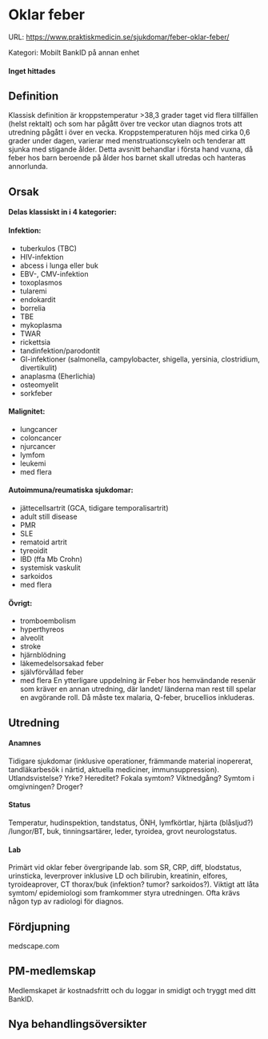 # Oklar feber

URL: https://www.praktiskmedicin.se/sjukdomar/feber-oklar-feber/



Kategori: Mobilt BankID på annan enhet

#### Inget hittades

## Definition

Klassisk definition är kroppstemperatur >38,3 grader taget vid flera tillfällen (helst rektalt) och som har pågått över tre veckor utan diagnos trots att utredning pågått i över en vecka. Kroppstemperaturen höjs med cirka 0,6 grader under dagen, varierar med menstruationscykeln och tenderar att sjunka med stigande ålder.
Detta avsnitt behandlar i första hand vuxna, då feber hos barn beroende på ålder hos barnet skall utredas och hanteras annorlunda.

## Orsak

#### Delas klassiskt in i 4 kategorier:

#### Infektion:

- tuberkulos (TBC)
- HIV-infektion
- abcess i lunga eller buk
- EBV-, CMV-infektion
- toxoplasmos
- tularemi
- endokardit
- borrelia
- TBE
- mykoplasma
- TWAR
- rickettsia
- tandinfektion/parodontit
- GI-infektioner (salmonella, campylobacter, shigella, yersinia, clostridium, divertikulit)
- anaplasma (Eherlichia)
- osteomyelit
- sorkfeber

#### Malignitet:

- lungcancer
- coloncancer
- njurcancer
- lymfom
- leukemi
- med flera

#### Autoimmuna/reumatiska sjukdomar:

- jättecellsartrit (GCA, tidigare temporalisartrit)
- adult still disease
- PMR
- SLE
- rematoid artrit
- tyreoidit
- IBD (ffa Mb Crohn)
- systemisk vaskulit
- sarkoidos
- med flera

#### Övrigt:

- tromboembolism
- hyperthyreos
- alveolit
- stroke
- hjärnblödning
- läkemedelsorsakad feber
- självförvållad feber
- med flera
En ytterligare uppdelning är Feber hos hemvändande resenär som kräver en annan utredning, där landet/ länderna man rest till spelar en avgörande roll. Då måste tex malaria, Q-feber, brucellios inkluderas.

## Utredning

#### Anamnes

Tidigare sjukdomar (inklusive operationer, främmande material inopererat, tandläkarbesök i närtid, aktuella mediciner, immunsuppression). Utlandsvistelse? Yrke? Hereditet? Fokala symtom? Viktnedgång? Symtom i omgivningen? Droger?

#### Status

Temperatur, hudinspektion, tandstatus, ÖNH, lymfkörtlar, hjärta (blåsljud?) /lungor/BT, buk, tinningsartärer, leder, tyroidea, grovt neurologstatus.

#### Lab

Primärt vid oklar feber övergripande lab. som SR, CRP, diff, blodstatus, urinsticka, leverprover inklusive LD och bilirubin, kreatinin, elfores, tyroideaprover, CT thorax/buk (infektion? tumor? sarkoidos?).
Viktigt att låta symtom/ epidemiologi som framkommer styra utredningen. Ofta krävs någon typ av radiologi för diagnos.

## Fördjupning

medscape.com

## PM-medlemskap

Medlemskapet är kostnadsfritt och du loggar in smidigt och tryggt med ditt BankID.

## Nya behandlingsöversikter


